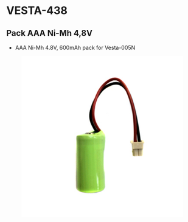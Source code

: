 # VESTA-438

## Pack AAA Ni-Mh 4,8V

* AAA Ni-Mh 4.8V, 600mAh pack for Vesta-005N

<figure><img src=".gitbook/assets/image (6) (1) (1) (1) (1) (1) (1) (1).png" alt=""><figcaption></figcaption></figure>
